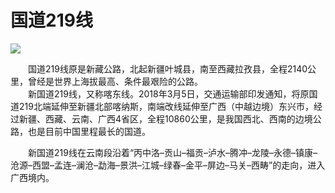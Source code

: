 # 国道219线  

![](https://raw.gitmirror.com/szqq0512/Pic/main/img/202201212035321.jpg)  

&emsp;&emsp;国道219线原是新藏公路，北起新疆叶城县，南至西藏拉孜县，全程2140公里，曾经是世界上海拔最高、条件最艰险的公路。  
&emsp;&emsp;新国道219线，又称喀东线。2018年3月5日，交通运输部印发通知，将原国道219北端延伸至新疆北部喀纳斯，南端改线延伸至广西（中越边境）东兴市，经过新疆、西藏、云南、广西4省区，全程10860公里，是我国西北、西南的边境公路，也是目前中国里程最长的国道。  

&emsp;&emsp;新国道219线在云南段沿着“丙中洛–贡山–福贡–泸水–腾冲–龙陵–永德–镇康–沧源–西盟–孟连–澜沧–勐海–景洪–江城–绿春–金平–屏边–马关–西畴”的走向，进入广西境内。  
<!-- Last processed: 2025-07-22 03:44:31 -->
